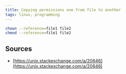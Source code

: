 ```yaml
---
title: Copying permissions one from file to another
tags: linux, programming
---
```


```bash
chown --reference=file1 file2
chmod --reference=file1 file2
```

## Sources

- [https://unix.stackexchange.com/a/20646](https://unix.stackexchange.com/a/20646)
